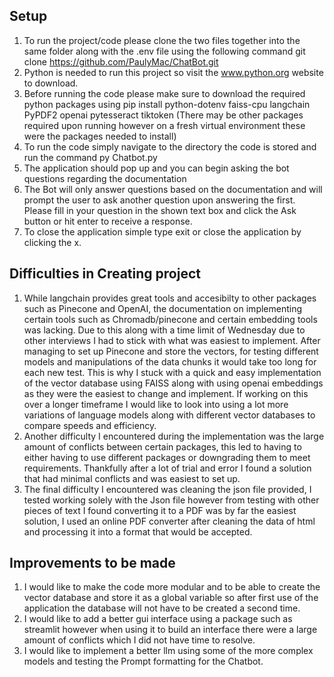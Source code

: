 ## Setup
1. To run the project/code please clone the two files together into the same folder along with the .env file using the following command git clone https://github.com/PaulyMac/ChatBot.git
2. Python is needed to run this project so visit the www.python.org website to download.
3. Before running the code please make sure to download the required python packages using pip install python-dotenv faiss-cpu langchain PyPDF2 openai pytesseract tiktoken (There may be other packages required upon running however on a fresh virtual environment these were the packages needed to install)
4. To run the code simply navigate to the directory the code is stored and run the command py Chatbot.py
5. The application should pop up and you can begin asking the bot questions regarding the documentation
6. The Bot will only answer questions based on the documentation and will prompt the user to ask another question upon answering the first. Please fill in your question in the shown text box and click the Ask button or hit enter to receive a response.
7. To close the application simple type exit or close the application by clicking the x.

## Difficulties in Creating project
1. While langchain provides great tools and accesibilty to other packages such as Pinecone and OpenAI, the documentation on implementing certain tools such as Chromadb/pinecone and certain embedding tools was lacking. Due to this along with a time limit of Wednesday due to other interviews I had to stick with what was easiest to implement. After managing to set up Pinecone and store the vectors, for testing different models and manipulations of the data chunks it would take too long for each new test. This is why I stuck with a quick and easy implementation of the vector database using FAISS along with using openai embeddings as they were the easiest to change and implement. If working on this over a longer timeframe I would like to look into using a lot more variations of language models along with different vector databases to compare speeds and efficiency.
2. Another difficulty I encountered during the implementation was the large amount of conflicts between certain packages, this led to having to either having to use different packages or downgrading them to meet requirements. Thankfully after a lot of trial and error I found a solution that had minimal conflicts and was easiest to set up.
3. The final difficulty I encountered was cleaning the json file provided, I tested working solely with the Json file however from testing with other pieces of text I found converting it to a PDF was by far the easiest solution, I used an online PDF converter after cleaning the data of html and processing it into a format that would be accepted.

## Improvements to be made

1. I would like to make the code more modular and to be able to create the vector database and store it as a global variable so after first use of the application the database will not have to be created a second time.
2. I would like to add a better gui interface using a package such as streamlit however when using it to build an interface there were a large amount of conflicts which I did not have time to resolve.
3. I would like to implement a better llm using some of the more complex models and testing the Prompt formatting for the Chatbot.
